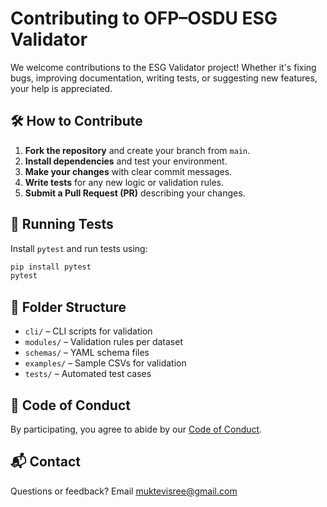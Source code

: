 # Contributing to OFP–OSDU ESG Validator

We welcome contributions to the ESG Validator project! Whether it's fixing bugs, improving documentation, writing tests, or suggesting new features, your help is appreciated.

## 🛠️ How to Contribute

1. **Fork the repository** and create your branch from `main`.
2. **Install dependencies** and test your environment.
3. **Make your changes** with clear commit messages.
4. **Write tests** for any new logic or validation rules.
5. **Submit a Pull Request (PR)** describing your changes.

## 🧪 Running Tests

Install `pytest` and run tests using:

```bash
pip install pytest
pytest
```

## 📁 Folder Structure

- `cli/` – CLI scripts for validation
- `modules/` – Validation rules per dataset
- `schemas/` – YAML schema files
- `examples/` – Sample CSVs for validation
- `tests/` – Automated test cases

## 🧾 Code of Conduct

By participating, you agree to abide by our [Code of Conduct](CODE_OF_CONDUCT.md).

## 📬 Contact

Questions or feedback? Email [muktevisree@gmail.com](mailto:muktevisree@gmail.com)